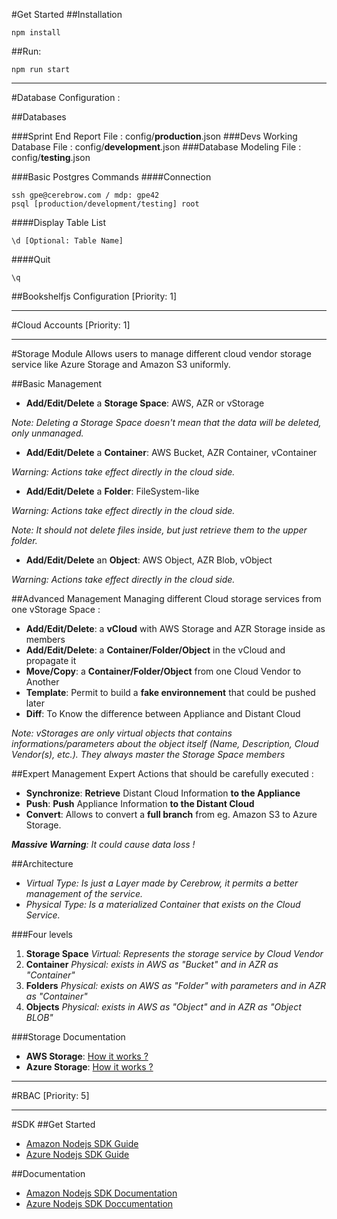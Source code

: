 #Get Started
##Installation
```
npm install
```

##Run:
```
npm run start
```
-----
#Database Configuration :

##Databases

###Sprint End Report
File : config/**production**.json
###Devs Working Database
File : config/**development**.json
###Database Modeling
File : config/**testing**.json

###Basic Postgres Commands
####Connection
```
ssh gpe@cerebrow.com / mdp: gpe42
psql [production/development/testing] root
```
####Display Table List
```
\d [Optional: Table Name]
```
####Quit
```
\q
```

##Bookshelfjs Configuration
[Priority: 1]

-----

#Cloud Accounts
[Priority: 1]

-----
#Storage Module
Allows users to manage different cloud vendor storage service like Azure Storage and Amazon S3 uniformly.

##Basic Management
* **Add/Edit/Delete** a **Storage Space**: AWS, AZR or vStorage

*Note: Deleting a Storage Space doesn't mean that the data will be deleted, only unmanaged.*
* **Add/Edit/Delete** a **Container**: AWS Bucket, AZR Container, vContainer

*Warning: Actions take effect directly in the cloud side.*
* **Add/Edit/Delete** a **Folder**: FileSystem-like

*Warning: Actions take effect directly in the cloud side.*

*Note: It should not delete files inside, but just retrieve them to the upper folder.*
* **Add/Edit/Delete** an **Object**: AWS Object, AZR Blob, vObject

*Warning: Actions take effect directly in the cloud side.*

##Advanced Management
Managing different Cloud storage services from one vStorage Space :
* **Add/Edit/Delete**:    a **vCloud** with AWS Storage and AZR Storage inside as members
* **Add/Edit/Delete**:    a **Container/Folder/Object** in the vCloud and propagate it
* **Move/Copy**:     a **Container/Folder/Object** from one Cloud Vendor to Another
* **Template**:    Permit to build a **fake environnement** that could be pushed later
* **Diff**:    To Know the difference between Appliance and Distant Cloud

*Note: vStorages are only virtual objects that contains informations/parameters about the object itself (Name, Description, Cloud Vendor(s), etc.). They always master the Storage Space members*

##Expert Management
Expert Actions that should be carefully executed :
* **Synchronize**:     **Retrieve** Distant Cloud Information **to the Appliance**
* **Push**:    **Push** Appliance Information **to the Distant Cloud**
* **Convert**:    Allows to convert a **full branch** from eg. Amazon S3 to Azure Storage.

***Massive Warning**: It could cause data loss !*

##Architecture
* *Virtual Type:    Is just a Layer made by Cerebrow, it permits a better management of the service.*
* *Physical Type:    Is a materialized Container that exists on the Cloud Service.*

###Four levels
1. **Storage Space**    *Virtual: Represents the storage service by Cloud Vendor*
2. **Container**    *Physical: exists in AWS as "Bucket" and in AZR as "Container"*
3. **Folders**    *Physical: exists on AWS as "Folder" with parameters and in AZR as "Container"*
4. **Objects**    *Physical: exists in AWS as "Object" and in AZR as "Object BLOB"*

###Storage Documentation
* **AWS Storage**:    [How it works ?](http://docs.aws.amazon.com/AmazonS3/latest/gsg/SigningUpforS3.html)
* **Azure Storage**:    [How it works ?](https://azure.microsoft.com/fr-fr/documentation/articles/storage-nodejs-how-to-use-blob-storage/)

-----
#RBAC
[Priority: 5]

-----
#SDK
##Get Started
* [Amazon Nodejs SDK Guide](http://docs.aws.amazon.com/AWSJavaScriptSDK/latest/)
* [Azure Nodejs SDK Guide](https://azure.microsoft.com/fr-fr/develop/nodej/)

##Documentation
* [Amazon Nodejs SDK Documentation](http://docs.aws.amazon.com/AWSJavaScriptSDK/latest/)
* [Azure Nodejs SDK Doccumentation](http://azure.github.io/azure-sdk-for-node/)


